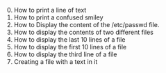 0) How to print a line of text
1) How to print a confused smiley
2) How to Display the content of the /etc/passwd file.
3) How to display the contents of two different files
4) How to display the last 10 lines of a file
5) How to display the first 10 lines of a file
6) How to display the third line of a file
7) Creating a file with a text in it
